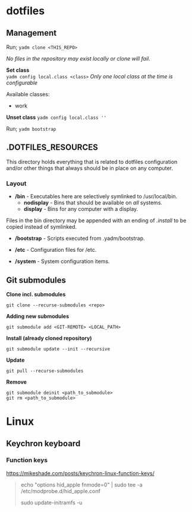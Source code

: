 # dotfiles

## Management

Run; `yadm clone <THIS_REPO>`

_No files in the repository may exist locally or clone will fail._

**Set class**\
`yadm config local.class <class>`
_Only one local class at the time is configurable_

Available classes:

* work

**Unset class**
`yadm config local.class ''`

Run; `yadm bootstrap`

## .DOTFILES_RESOURCES

This directory holds everything that is related to dotfiles configuration and/or other things that always should be in place on any computer.

### Layout

* **/bin** -  Executables here are selectively symlinked to /usr/local/bin.
  * **nodisplay** - Bins that should be available on _all_ systems.
  * **display**   - Bins for any computer with a display.

Files in the bin directory may be appended with an ending of _.install_ to be copied instead of symlinked.

* **/bootstrap** - Scripts executed from .yadm/bootstrap.

* **/etc** - Configuration files for /etc.

* **/system** - System configuration items.

## Git submodules

**Clone incl. submodules**

```
git clone --recurse-submodules <repo>
```

**Adding new submodules**

```
git submodule add <GIT-REMOTE> <LOCAL_PATH>
```

**Install (already cloned repository)**

```
git submodule update --init --recursive
```

**Update**

```
git pull --recurse-submodules
```

**Remove**

```
git submodule deinit <path_to_submodule>
git rm <path_to_submodule>
```

# Linux

## Keychron keyboard

### Function keys
<https://mikeshade.com/posts/keychron-linux-function-keys/>

> echo "options hid_apple fnmode=0" | sudo tee -a /etc/modprobe.d/hid_apple.conf
>
> sudo update-initramfs -u

